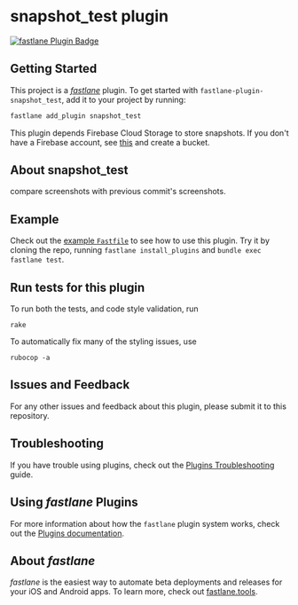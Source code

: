 # snapshot_test plugin

[![fastlane Plugin Badge](https://rawcdn.githack.com/fastlane/fastlane/master/fastlane/assets/plugin-badge.svg)](https://rubygems.org/gems/fastlane-plugin-snapshot_test)

## Getting Started

This project is a [_fastlane_](https://github.com/fastlane/fastlane) plugin. To get started with `fastlane-plugin-snapshot_test`, add it to your project by running:

```bash
fastlane add_plugin snapshot_test
```

This plugin depends Firebase Cloud Storage to store snapshots.
If you don't have a Firebase account, see [this](https://github.com/cats-oss/fastlane-plugin-firebase_test_lab_android#if-you-are-not-current-user-of-firebase) and create a bucket. 

## About snapshot_test
compare screenshots with previous commit's screenshots.

## Example

Check out the [example `Fastfile`](fastlane/Fastfile) to see how to use this plugin. Try it by cloning the repo, running `fastlane install_plugins` and `bundle exec fastlane test`.

## Run tests for this plugin

To run both the tests, and code style validation, run

```
rake
```

To automatically fix many of the styling issues, use
```
rubocop -a
```

## Issues and Feedback

For any other issues and feedback about this plugin, please submit it to this repository.

## Troubleshooting

If you have trouble using plugins, check out the [Plugins Troubleshooting](https://docs.fastlane.tools/plugins/plugins-troubleshooting/) guide.

## Using _fastlane_ Plugins

For more information about how the `fastlane` plugin system works, check out the [Plugins documentation](https://docs.fastlane.tools/plugins/create-plugin/).

## About _fastlane_

_fastlane_ is the easiest way to automate beta deployments and releases for your iOS and Android apps. To learn more, check out [fastlane.tools](https://fastlane.tools).
